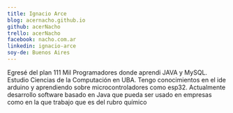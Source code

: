 ```yaml
---
title: Ignacio Arce
blog: acernacho.github.io
github: acerNacho
trello: acerNacho
facebook: nacho.com.ar
linkedin: ignacio-arce
soy-de: Buenos Aires
---
```


Egresé del plan 111 Mil Programadores donde aprendi JAVA y MySQL. Estudio Ciencias de la Computación en UBA. Tengo conocimientos en el ide arduino y aprendiendo sobre microcontroladores como esp32. Actualmente desarrollo software basado en Java que pueda ser usado en empresas como en la que trabajo que es del rubro químico

